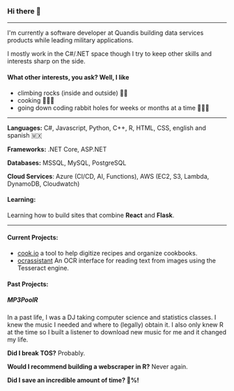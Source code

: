 ### Hi there 👋
---
I'm currently a software developer at Quandis building data services products while leading military applications. 

I mostly work in the C#/.NET space though I try to keep other skills and interests sharp on the side.

#### What other interests, you ask? Well, I like
- climbing rocks (inside and outside) 🧗‍♂️
- cooking 🧑🏼‍🍳
- going down coding rabbit holes for weeks or months at a time 👨🏻‍💻

---
**Languages:** 
C#, Javascript, Python, C++, R, HTML, CSS, english and spanish 🇲🇽

**Frameworks:** 
.NET Core, ASP.NET

**Databases:** 
MSSQL, MySQL, PostgreSQL

**Cloud Services**: 
Azure (CI/CD, AI, Functions), AWS (EC2, S3, Lambda, DynamoDB, Cloudwatch)

#### Learning:
Learning how to build sites that combine **React** and **Flask**.

---

#### Current Projects:
- [cook.io](cook.io) a tool to help digitize recipes and organize cookbooks.
- [ocrassistant](https://github.com/brianespinoza/ocrassistant) An OCR interface for reading text from images using the Tesseract engine.

#### Past Projects:
##### MP3PoolR 
In a past life, I was a DJ taking computer science and statistics classes. I knew the music I needed and where to (legally) obtain it. I also only knew R at the time so I built a listener to download new music for me and it changed my life. 

**Did I break TOS?** Probably. 

**Would I recommend building a webscraper in R?** Never again. 

**Did I save an incredible amount of time? 💯%!**
